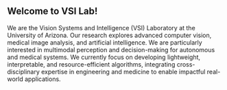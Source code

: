 ## Welcome to VSI Lab! 

We are the Vision Systems and Intelligence (VSI) Laboratory at the University of Arizona. Our research explores advanced computer vision, medical image analysis, and artificial intelligence. We are particularly interested in multimodal perception and decision-making for autonomous and medical systems. We currently focus on developing lightweight, interpretable, and resource-efficient algorithms, integrating cross-disciplinary expertise in engineering and medicine to enable impactful real-world applications.
